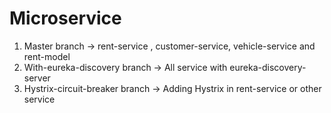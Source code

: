 # Microservice
1. Master branch -> rent-service , customer-service, vehicle-service and rent-model
2. With-eureka-discovery branch -> All service with eureka-discovery-server
3. Hystrix-circuit-breaker branch -> Adding Hystrix in rent-service or other service
